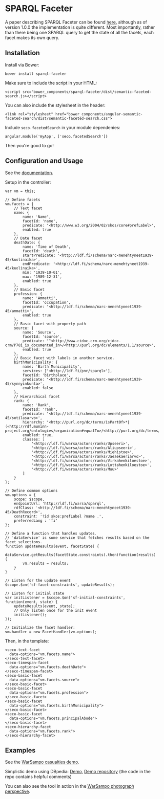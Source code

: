 # SPARQL Faceter

A paper describing SPARQL Faceter can be found [here](http://seco.cs.aalto.fi/publications/2016/koho-et-al-sparql-faceter.pdf),
although as of version 1.0.0 the implementation is quite different.
Most importantly, rather than there being one SPARQL query to get the state of all the facets,
each facet makes its own query.

## Installation

Install via Bower:

`bower install sparql-faceter`

Make sure to include the script in your HTML:

```
<script src="bower_components/sparql-faceter/dist/semantic-faceted-search.js></script>
```

You can also include the stylesheet in the header:

```
<link rel="stylesheet" href="bower_components/angular-semantic-faceted-search/dist/semantic-faceted-search.css">
```

Include `seco.facetedSearch` in your module dependenies:

```
angular.module('myApp', ['seco.facetedSearch'])
```

Then you're good to go!

## Configuration and Usage

See the [documentation](http://semanticcomputing.github.io/angular-semantic-faceted-search/#).

Setup in the controller:

```
var vm = this;

// Define facets
vm.facets = {
    // Text facet
    name: {
        name: 'Name',
        facetId: 'name',
        predicate: '<http://www.w3.org/2004/02/skos/core#prefLabel>',
        enabled: true
    },
    // Date facet
    deathDate: {
        name: 'Time of Death',
        facetId: 'death',
        startPredicate: '<http://ldf.fi/schema/narc-menehtyneet1939-45/kuolinaika>',
        endPredicate: '<http://ldf.fi/schema/narc-menehtyneet1939-45/kuolinaika>',
        min: '1939-10-01',
        max: '1989-12-31',
        enabled: true
    },
    // Basic facet
    profession: {
        name: 'Ammatti',
        facetId: 'occupation',
        predicate: '<http://ldf.fi/schema/narc-menehtyneet1939-45/ammatti>',
        enabled: true
    },
    // Basic facet with property path
    source: {
        name: 'Source',
        facetId: 'source',
        predicate: '^<http://www.cidoc-crm.org/cidoc-crm/P70i_is_documented_in>/<http://purl.org/dc/elements/1.1/source>',
        enabled: true
    },
    // Basic facet with labels in another service.
    birthMunicipality: {
        name: 'Birth Municipality',
        services: ['<http://ldf.fi/pnr/sparql>'],
        facetId: 'birthplace',
        predicate: '<http://ldf.fi/schema/narc-menehtyneet1939-45/synnyinkunta>',
        enabled: false
    },
    // Hierarchical facet
    rank: {
        name: 'Rank',
        facetId: 'rank',
        predicate: '<http://ldf.fi/schema/narc-menehtyneet1939-45/sotilasarvo>',
        hierarchy: '<http://purl.org/dc/terms/isPartOf>*|(<http://rdf.muninn-project.org/ontologies/organization#equalTo>/<http://purl.org/dc/terms/isPartOf>*)',
        enabled: true,
        classes: [
            '<http://ldf.fi/warsa/actors/ranks/Upseeri>',
            '<http://ldf.fi/warsa/actors/ranks/Aliupseeri>',
            '<http://ldf.fi/warsa/actors/ranks/Miehistoe>',
            '<http://ldf.fi/warsa/actors/ranks/Jaeaekaeriarvo>',
            '<http://ldf.fi/warsa/actors/ranks/Virkahenkiloestoe>',
            '<http://ldf.fi/warsa/actors/ranks/Lottahenkiloestoe>',
            '<http://ldf.fi/warsa/actors/ranks/Muu>'
        ]
    }
};

// Define common options
vm.options = {
    scope: $scope,
    endpointUrl: 'http://ldf.fi/warsa/sparql',
    rdfClass: '<http://ldf.fi/schema/narc-menehtyneet1939-45/DeathRecord>',
    constraint: '?id skos:prefLabel ?name .',
    preferredLang : 'fi'
};

// Define a function that handles updates.
// 'dataService' is some service that fetches results based on the facet selections.
function updateResults(event, facetState) {
    dataService.getResults(facetState.constraints).then(function(results) {
        vm.results = results;
    }
}

// Listen for the update event
$scope.$on('sf-facet-constraints', updateResults);

// Listen for initial state
var initListener = $scope.$on('sf-initial-constraints', function(event, state) {
    updateResults(event, state);
    // Only listen once for the init event
    initListener();
});

// Initialize the facet handler:
vm.handler = new FacetHandler(vm.options);
```

Then, in the template:

```
<seco-text-facet
  data-options="vm.facets.name">
</seco-text-facet>
<seco-timespan-facet
  data-options="vm.facets.deathDate">
</seco-timespan-facet>
<seco-basic-facet
  data-options="vm.facets.source">
</seco-basic-facet>
<seco-basic-facet
  data-options="vm.facets.profession">
</seco-basic-facet>
<seco-basic-facet
  data-options="vm.facets.birthMunicipality">
</seco-basic-facet>
<seco-basic-facet
  data-options="vm.facets.principalAbode">
</seco-basic-facet>
<seco-hierarchy-facet
  data-options="vm.facets.rank">
</seco-hierarchy-facet>
```

## Examples
See the [WarSampo casualties demo](https://github.com/SemanticComputing/casualties-demo).

Simplistic demo using DBpedia: [Demo](http://semanticcomputing.github.io/sparql-faceter-dbpedia-demo/#),
[Demo repository](https://github.com/SemanticComputing/sparql-faceter-dbpedia-demo) (the code in the repo contains helpful comments)

You can also see the tool in action in the [WarSampo photograph perspective](http://www.sotasampo.fi/en/photographs).
